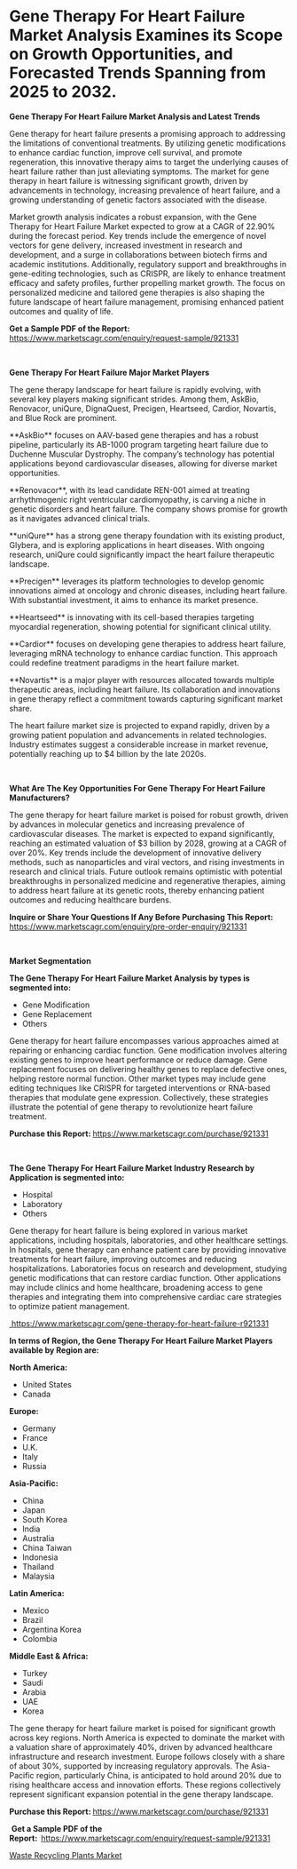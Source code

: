 <p><h1>Gene Therapy For Heart Failure Market Analysis Examines its Scope on Growth Opportunities, and Forecasted Trends Spanning from 2025 to 2032.</h1></p><p><strong>Gene Therapy For Heart Failure Market Analysis and Latest Trends</strong></p>
<p><p>Gene therapy for heart failure presents a promising approach to addressing the limitations of conventional treatments. By utilizing genetic modifications to enhance cardiac function, improve cell survival, and promote regeneration, this innovative therapy aims to target the underlying causes of heart failure rather than just alleviating symptoms. The market for gene therapy in heart failure is witnessing significant growth, driven by advancements in technology, increasing prevalence of heart failure, and a growing understanding of genetic factors associated with the disease.</p><p>Market growth analysis indicates a robust expansion, with the Gene Therapy for Heart Failure Market expected to grow at a CAGR of 22.90% during the forecast period. Key trends include the emergence of novel vectors for gene delivery, increased investment in research and development, and a surge in collaborations between biotech firms and academic institutions. Additionally, regulatory support and breakthroughs in gene-editing technologies, such as CRISPR, are likely to enhance treatment efficacy and safety profiles, further propelling market growth. The focus on personalized medicine and tailored gene therapies is also shaping the future landscape of heart failure management, promising enhanced patient outcomes and quality of life.</p></p>
<p><strong>Get a Sample PDF of the Report:&nbsp;</strong> <a href="https://www.marketscagr.com/enquiry/request-sample/921331?utm_campaign=2799&utm_medium=2&utm_source=Github&utm_content=ia&utm_term=05032025&utm_id=gene-therapy-for-heart-failure">https://www.marketscagr.com/enquiry/request-sample/921331</a></p>
<p>&nbsp;</p>
<p><strong>Gene Therapy For Heart Failure Major Market Players</strong></p>
<p><p>The gene therapy landscape for heart failure is rapidly evolving, with several key players making significant strides. Among them, AskBio, Renovacor, uniQure, DignaQuest, Precigen, Heartseed, Cardior, Novartis, and Blue Rock are prominent.</p><p>**AskBio** focuses on AAV-based gene therapies and has a robust pipeline, particularly its AB-1000 program targeting heart failure due to Duchenne Muscular Dystrophy. The company’s technology has potential applications beyond cardiovascular diseases, allowing for diverse market opportunities.</p><p>**Renovacor**, with its lead candidate REN-001 aimed at treating arrhythmogenic right ventricular cardiomyopathy, is carving a niche in genetic disorders and heart failure. The company shows promise for growth as it navigates advanced clinical trials.</p><p>**uniQure** has a strong gene therapy foundation with its existing product, Glybera, and is exploring applications in heart diseases. With ongoing research, uniQure could significantly impact the heart failure therapeutic landscape.</p><p>**Precigen** leverages its platform technologies to develop genomic innovations aimed at oncology and chronic diseases, including heart failure. With substantial investment, it aims to enhance its market presence.</p><p>**Heartseed** is innovating with its cell-based therapies targeting myocardial regeneration, showing potential for significant clinical utility.</p><p>**Cardior** focuses on developing gene therapies to address heart failure, leveraging mRNA technology to enhance cardiac function. This approach could redefine treatment paradigms in the heart failure market.</p><p>**Novartis** is a major player with resources allocated towards multiple therapeutic areas, including heart failure. Its collaboration and innovations in gene therapy reflect a commitment towards capturing significant market share.</p><p>The heart failure market size is projected to expand rapidly, driven by a growing patient population and advancements in related technologies. Industry estimates suggest a considerable increase in market revenue, potentially reaching up to $4 billion by the late 2020s.</p></p>
<p>&nbsp;</p>
<p><strong>What Are The Key Opportunities For Gene Therapy For Heart Failure Manufacturers?</strong></p>
<p><p>The gene therapy for heart failure market is poised for robust growth, driven by advances in molecular genetics and increasing prevalence of cardiovascular diseases. The market is expected to expand significantly, reaching an estimated valuation of $3 billion by 2028, growing at a CAGR of over 20%. Key trends include the development of innovative delivery methods, such as nanoparticles and viral vectors, and rising investments in research and clinical trials. Future outlook remains optimistic with potential breakthroughs in personalized medicine and regenerative therapies, aiming to address heart failure at its genetic roots, thereby enhancing patient outcomes and reducing healthcare burdens.</p></p>
<p><strong>Inquire or Share Your Questions If Any Before Purchasing This Report:</strong> <a href="https://www.marketscagr.com/enquiry/pre-order-enquiry/921331?utm_campaign=2799&utm_medium=2&utm_source=Github&utm_content=ia&utm_term=05032025&utm_id=gene-therapy-for-heart-failure">https://www.marketscagr.com/enquiry/pre-order-enquiry/921331</a></p>
<p>&nbsp;</p>
<p><strong>Market Segmentation</strong></p>
<p><strong>The Gene Therapy For Heart Failure Market Analysis by types is segmented into:</strong></p>
<p><ul><li>Gene Modification</li><li>Gene Replacement</li><li>Others</li></ul></p>
<p><p>Gene therapy for heart failure encompasses various approaches aimed at repairing or enhancing cardiac function. Gene modification involves altering existing genes to improve heart performance or reduce damage. Gene replacement focuses on delivering healthy genes to replace defective ones, helping restore normal function. Other market types may include gene editing techniques like CRISPR for targeted interventions or RNA-based therapies that modulate gene expression. Collectively, these strategies illustrate the potential of gene therapy to revolutionize heart failure treatment.</p></p>
<p><strong>Purchase this Report:&nbsp;</strong><a href="https://www.marketscagr.com/purchase/921331?utm_campaign=2799&utm_medium=2&utm_source=Github&utm_content=ia&utm_term=05032025&utm_id=gene-therapy-for-heart-failure">https://www.marketscagr.com/purchase/921331</a></p>
<p>&nbsp;</p>
<p><strong>The Gene Therapy For Heart Failure Market Industry Research by Application is segmented into:</strong></p>
<p><ul><li>Hospital</li><li>Laboratory</li><li>Others</li></ul></p>
<p><p>Gene therapy for heart failure is being explored in various market applications, including hospitals, laboratories, and other healthcare settings. In hospitals, gene therapy can enhance patient care by providing innovative treatments for heart failure, improving outcomes and reducing hospitalizations. Laboratories focus on research and development, studying genetic modifications that can restore cardiac function. Other applications may include clinics and home healthcare, broadening access to gene therapies and integrating them into comprehensive cardiac care strategies to optimize patient management.</p></p>
<p><a href="https://www.marketscagr.com/gene-therapy-for-heart-failure-r921331?utm_campaign=2799&utm_medium=2&utm_source=Github&utm_content=ia&utm_term=05032025&utm_id=gene-therapy-for-heart-failure">&nbsp;https://www.marketscagr.com/gene-therapy-for-heart-failure-r921331</a></p>
<p><strong>In terms of Region, the Gene Therapy For Heart Failure Market Players available by Region are:</strong></p>
<p>
    <p> <strong> North America: </strong>
        <ul>
            <li>United States</li>
            <li>Canada</li>
        </ul>
        </p> 
    <p> <strong> Europe: </strong>
        <ul>
            <li>Germany</li>
            <li>France</li>
            <li>U.K.</li>
            <li>Italy</li>
            <li>Russia</li>
        </ul>
        </p> 
    <p> <strong> Asia-Pacific: </strong>
        <ul>
            <li>China</li>
            <li>Japan</li>
            <li>South Korea</li>
            <li>India</li>
            <li>Australia</li>
            <li>China Taiwan</li>
            <li>Indonesia</li>
            <li>Thailand</li>
            <li>Malaysia</li>
        </ul>
        </p> 
    <p> <strong> Latin America: </strong>
        <ul>
            <li>Mexico</li>
            <li>Brazil</li>
            <li>Argentina Korea</li>
            <li>Colombia</li>
        </ul>
        </p> 
    <p> <strong> Middle East & Africa: </strong>
        <ul>
            <li>Turkey</li>
            <li>Saudi</li>
            <li>Arabia</li>
            <li>UAE</li>
            <li>Korea</li>
        </ul>
    </p>
    </p>
<p><p>The gene therapy for heart failure market is poised for significant growth across key regions. North America is expected to dominate the market with a valuation share of approximately 40%, driven by advanced healthcare infrastructure and research investment. Europe follows closely with a share of about 30%, supported by increasing regulatory approvals. The Asia-Pacific region, particularly China, is anticipated to hold around 20% due to rising healthcare access and innovation efforts. These regions collectively represent significant expansion potential in the gene therapy landscape.</p></p>
<p><strong>Purchase this Report: </strong><a href="https://www.marketscagr.com/purchase/921331?utm_campaign=2799&utm_medium=2&utm_source=Github&utm_content=ia&utm_term=05032025&utm_id=gene-therapy-for-heart-failure">https://www.marketscagr.com/purchase/921331</a></p>
<p>&nbsp;<strong>Get a Sample PDF of the Report:&nbsp;&nbsp;</strong><a href="https://www.marketscagr.com/enquiry/request-sample/921331?utm_campaign=2799&utm_medium=2&utm_source=Github&utm_content=ia&utm_term=05032025&utm_id=gene-therapy-for-heart-failure">https://www.marketscagr.com/enquiry/request-sample/921331</a></p>
<p><strong></strong></p>
<p><p><a href="https://github.com/semiensamuel72378/Market-Research-Report-List-1/blob/main/waste-recycling-plants-market.md?utm_campaign=2799&utm_medium=2&utm_source=Github&utm_content=ia&utm_term=05032025&utm_id=gene-therapy-for-heart-failure">Waste Recycling Plants Market</a></p></p>